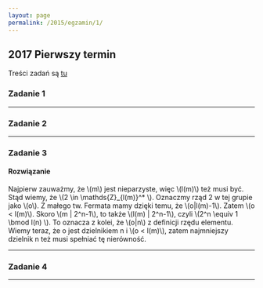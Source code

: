 ```yaml
---
layout: page
permalink: /2015/egzamin/1/
---
```


## 2017 Pierwszy termin

Treści zadań są <a href="http://i.imgur.com/mO78ky7.png">tu</a>

### Zadanie 1

---

### Zadanie 2

---

### Zadanie 3

<div data-collapse>
  <h4 class="collapsible">Rozwiązanie</h4>
  <div class="solution">
    <p>
		Najpierw zauważmy, że \(m\) jest nieparzyste, więc \(l(m)\) też musi być. 
		Stąd wiemy, że \(2 \in \mathds{Z}_{l(m)}^* \). 
		Oznaczmy rząd 2 w tej grupie jako \(o\).
		Z małego tw. Fermata mamy dzięki temu, że \(o|l(m)-1\).
		Zatem \(o < l(m)\).
		Skoro \(m | 2^n-1\), to także \(l(m) | 2^n-1\), czyli \(2^n \equiv 1 \bmod l(n) \).
		To oznacza z kolei, że \(o|n\) z definicji rzędu elementu.
		Wiemy teraz, że o jest dzielnikiem n i \(o < l(m)\), zatem najmniejszy dzielnik n też musi spełniać tę nierówność.
    </p>
  </div>
</div>

---

### Zadanie 4

---
